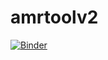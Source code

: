 # amrtoolv2
[![Binder](https://mybinder.org/badge_logo.svg)](https://mybinder.org/v2/gh/joshuastephenson/amrtoolv2/master?urlpath=%2Fapps%2FAMRv2.ipynb)
